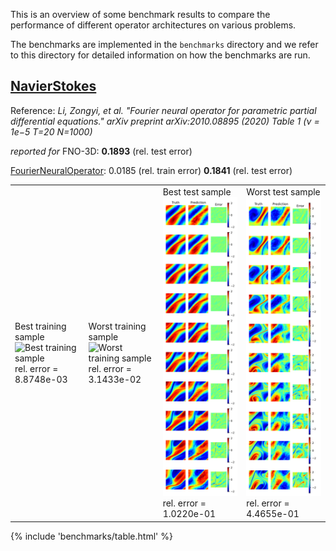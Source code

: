 This is an overview of some benchmark results to compare the performance
of different operator architectures on various problems.

The benchmarks are implemented in the `benchmarks` directory and we refer to
this directory for detailed information on how the benchmarks are run.

## [NavierStokes](../api/continuiti/benchmarks/#continuiti.benchmarks.NavierStokes)

Reference: _Li, Zongyi, et al. "Fourier neural operator for parametric partial
differential equations." arXiv preprint arXiv:2010.08895 (2020)_ _Table 1 ($\nu$ = 1e−5  T=20  N=1000)_

_reported for_ FNO-3D: __0.1893__ (rel. test error)

[FourierNeuralOperator](../api/continuiti/operators/#continuiti.operators.FourierNeuralOperator):
0.0185 (rel. train error)  __0.1841__ (rel. test error)

<table>
<tr>
<td>
Best training sample<br>
<img src="img/ns_train_237.png" alt="Best training sample"/>
rel. error = 8.8748e-03
</td>
<td>
Worst training sample<br>
<img src="img/ns_train_420.png" alt="Worst training sample"/>
rel. error = 3.1433e-02
</td>
<td>
Best test sample<br>
<img src="img/ns_test_144.png" alt="Best test sample"/>
rel. error = 1.0220e-01
</td>
<td>
Worst test sample<br>
<img src="img/ns_test_179.png" alt="Worst test sample"/>
rel. error = 4.4655e-01
</td>
</tr>
</table>

{% include 'benchmarks/table.html' %}
